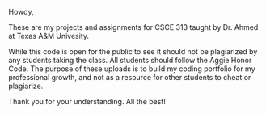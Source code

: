 Howdy,

These are my projects and assignments for CSCE 313 taught by Dr. Ahmed at Texas A&M Univesity.

While this code is open for the public to see it should not be plagiarized by any students taking the class.
All students should follow the Aggie Honor Code. The purpose of these uploads is to build 
my coding portfolio for my professional growth, and not as a resource for other students to cheat or plagiarize.

Thank you for your understanding. All the best!
